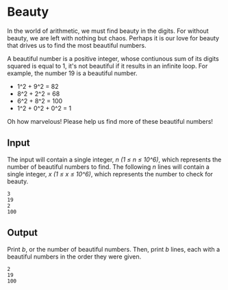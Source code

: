 # Beauty

In the world of arithmetic, we must find beauty in the digits. For without beauty, we are left with nothing but chaos. Perhaps it is our love for beauty that drives us to find the most beautiful numbers.

A beautiful number is a positive integer, whose contiunous sum of its digits squared is equal to 1, it's not beautiful if it results in an infinite loop. For example, the number 19 is a beautiful number.

- 1^2 + 9^2 = 82
- 8^2 + 2^2 = 68
- 6^2 + 8^2 = 100
- 1^2 + 0^2 + 0^2 = 1

Oh how marvelous! Please help us find more of these beautiful numbers!

## Input

The input will contain a single integer, _n (1 ≤ n ≤ 10^6)_, which represents the number of beautiful numbers to find. The following _n_ lines will contain a single integer, _x (1 ≤ x ≤ 10^6)_, which represents the number to check for beauty.

```
3
19
2
100
```

## Output

Print _b_, or the number of beautiful numbers. Then, print _b_ lines, each with a beautiful numbers in the order they were given.

```
2
19
100
```
